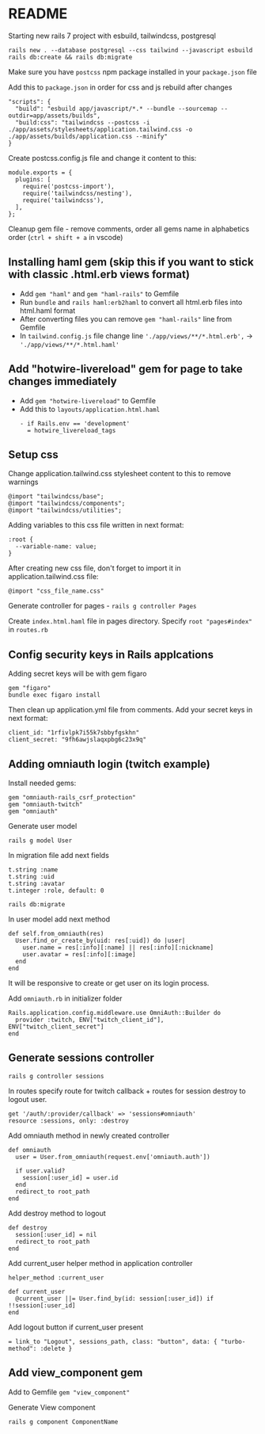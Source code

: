 # README

Starting new rails 7 project with esbuild, tailwindcss, postgresql

```
rails new . --database postgresql --css tailwind --javascript esbuild
rails db:create && rails db:migrate
```

Make sure you have `postcss` npm package installed in your `package.json` file

Add this to `package.json` in order for css and js rebuild after changes

```
"scripts": {
  "build": "esbuild app/javascript/*.* --bundle --sourcemap --outdir=app/assets/builds",
  "build:css": "tailwindcss --postcss -i ./app/assets/stylesheets/application.tailwind.css -o ./app/assets/builds/application.css --minify"
}
```

Create postcss.config.js file and change it content to this:
```
module.exports = {
  plugins: [
    require('postcss-import'),
    require('tailwindcss/nesting'),
    require('tailwindcss'),
  ],
};
```

Cleanup gem file - remove comments, order all gems name in alphabetics order (`ctrl + shift + a` in vscode)

## Installing haml gem (skip this if you want to stick with classic .html.erb views format)

- Add `gem "haml"` and `gem "haml-rails"` to Gemfile
- Run `bundle` and `rails haml:erb2haml` to convert all html.erb files into html.haml format
- After converting files you can remove `gem "haml-rails"` line from Gemfile
- In `tailwind.config.js` file change line
  `'./app/views/**/*.html.erb',` -> `'./app/views/**/*.html.haml'`

## Add "hotwire-livereload" gem for page to take changes immediately

- Add `gem "hotwire-livereload"` to Gemfile
- Add this to `layouts/application.html.haml`
  ```
  - if Rails.env == 'development'
    = hotwire_livereload_tags
  ```

## Setup css

Change application.tailwind.css stylesheet content to this to remove warnings

```
@import "tailwindcss/base";
@import "tailwindcss/components";
@import "tailwindcss/utilities";
```

Adding variables to this css file written in next format:

```
:root {
  --variable-name: value;
}
```

After creating new css file, don't forget to import it in application.tailwind.css file:

`@import "css_file_name.css"`

Generate controller for pages - `rails g controller Pages`

Create `index.html.haml` file in pages directory. Specify `root "pages#index"` in `routes.rb`


## Config security keys in Rails applcations

Adding secret keys will be with gem figaro

```
gem "figaro"
bundle exec figaro install
```

Then clean up application.yml file from comments.
Add your secret keys in next format:

```
client_id: "1rfivlpk7i55k7sbbyfgskhn"
client_secret: "9fh6awjslaqxpbg6c23x9q"
```

## Adding omniauth login (twitch example)

Install needed gems:

```
gem "omniauth-rails_csrf_protection"
gem "omniauth-twitch"
gem "omniauth"
```

Generate user model

`rails g model User`

In migration file add next fields

```
t.string :name
t.string :uid
t.string :avatar
t.integer :role, default: 0
```

`rails db:migrate`

In user model add next method

```
def self.from_omniauth(res)
  User.find_or_create_by(uid: res[:uid]) do |user|
    user.name = res[:info][:name] || res[:info][:nickname]
    user.avatar = res[:info][:image]
  end
end
```

It will be responsive to create or get user on its login process.

Add `omniauth.rb` in initializer folder
```
Rails.application.config.middleware.use OmniAuth::Builder do
  provider :twitch, ENV["twitch_client_id"], ENV["twitch_client_secret"]
end
```

## Generate sessions controller

`rails g controller sessions`

In routes specify route for twitch callback + routes for session destroy to logout user.

```
get '/auth/:provider/callback' => 'sessions#omniauth'
resource :sessions, only: :destroy
```

Add omniauth method in newly created controller

```
def omniauth
  user = User.from_omniauth(request.env['omniauth.auth'])

  if user.valid?
    session[:user_id] = user.id
  end
  redirect_to root_path
end
```

Add destroy method to logout

```
def destroy
  session[:user_id] = nil
  redirect_to root_path
end
```

Add current_user helper method in application controller

```
helper_method :current_user

def current_user
  @current_user ||= User.find_by(id: session[:user_id]) if !!session[:user_id]
end
```

Add logout button if current_user present

`= link_to "Logout", sessions_path, class: "button", data: { "turbo-method": :delete }`

## Add view_component gem

Add to Gemfile
`gem "view_component"`

Generate View component

`rails g component ComponentName`
